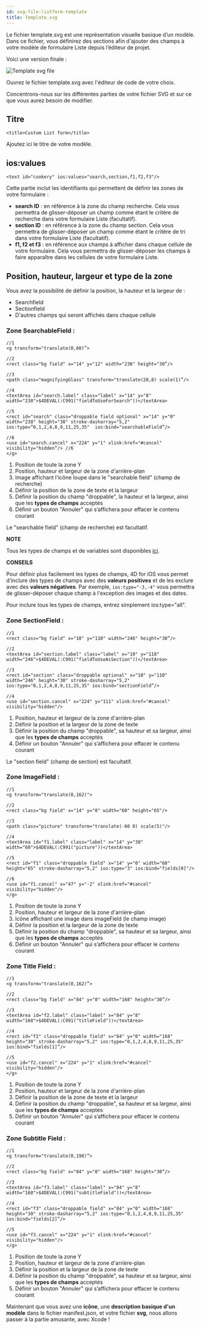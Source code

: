 ```yaml
---
id: svg-file-listform-template
title: Template.svg
---
```


Le fichier template.svg est une représentation visuelle basique d’un modèle. Dans ce fichier, vous définirez des sections afin d'ajouter des champs à votre modèle de formulaire Liste depuis l’éditeur de projet.

Voici une version finale :

![Template svg file](assets/en/custom-listform/template-svg-file.png)

Ouvrez le fichier template.svg avec l'éditeur de code de votre choix.

Concentrons-nous sur les différentes parties de votre fichier SVG et sur ce que vous aurez besoin de modifier.

## Titre

    <title>Custom List form</title>
    

Ajoutez ici le titre de votre modèle.

## ios:values

    <text id="cookery" ios:values="search,section,f1,f2,f3"/>
    

Cette partie inclut les identifiants qui permettent de définir les zones de votre formulaire :

* **search ID** : en référence à la zone du champ recherche. Cela vous permettra de glisser-déposer un champ comme étant le critère de recherche dans votre formulaire Liste (facultatif).
* **section ID** : en référence à la zone du champ section. Cela vous permettra de glisser-déposer un champ comme étant le critère de tri dans votre formulaire Liste (facultatif).
* **f1, f2 et f3** : en référence aux champs à afficher dans chaque cellule de votre formulaire. Cela vous permettra de glisser-déposer les champs à faire apparaître dans les cellules de votre formulaire Liste.

## Position, hauteur, largeur et type de la zone

Vous avez la possibilité de définir la position, la hauteur et la largeur de :

* Searchfield
* Sectionfield
* D'autres champs qui seront affichés dans chaque cellule

### Zone SearchableField :

    //1
    <g transform="translate(0,60)”>
    
    //2
    <rect class="bg field" x="14" y="12" width="238" height="30”/> 
    
    //3
    <path class="magnifyingGlass" transform="translate(20,8) scale(1)”/>
    
    //4
    <textArea id="search.label" class="label" x="14" y="8" width="238">$4DEVAL(:C991("fieldToUseForSearch"))</textArea>
    
    //5
    <rect id="search" class="droppable field optional" x="14" y="0" width="238" height="30" stroke-dasharray="5,2" ios:type=“0,1,2,4,8,9,11,25,35"  ios:bind="searchableField”/> 
    
    //6
    <use id="search.cancel" x="224" y="1" xlink:href="#cancel" visibility="hidden”/> //6
    </g>
    

1. Position de toute la zone Y
2. Position, hauteur et largeur de la zone d'arrière-plan
3. Image affichant l'icône loupe dans le "searchable field" (champ de recherche)
4. Définir la position de la zone de texte et la largeur 
5. Définir la position du champ "droppable", la hauteur et la largeur, ainsi que les **types de champs** acceptés
6. Définir un bouton "Annuler" qui s’affichera pour effacer le contenu courant

Le "searchable field" (champ de recherche) est facultatif.<div class = "tips"> 

**NOTE**

Tous les types de champs et de variables sont disponibles [ici](http://doc.4d.com/4Dv17/4D/17/Field-and-Variable-Types.302-3729410.en.html).</div> 



<div markdown="1" class = "tips">

**CONSEILS**

Pour définir plus facilement les types de champs, 4D for iOS vous permet d’inclure des types de champs avec des **valeurs positives** et de les exclure avec des **valeurs négatives**. Par exemple, ```ios:type="-3,-4"``` vous permettra de glisser-déposer chaque champ à l'exception des images et des dates.

Pour inclure tous les types de champs, entrez simplement ios:type="all". </div>

### Zone SectionField :

    //1
    <rect class="bg field" x="10" y="110" width="246" height="30”/>
    
    //2 
    <textArea id="section.label" class="label" x="10" y="118" width="246">$4DEVAL(:C991("fieldToUseAsSection"))</textArea>
    
    //3
    <rect id="section" class="droppable optional" x="10" y="110" width="246" height="30" stroke-dasharray="5,2" ios:type="0,1,2,4,8,9,11,25,35" ios:bind="sectionField”/>
    
    //4
    <use id="section.cancel" x="224" y="111" xlink:href="#cancel" visibility="hidden"/>
    

1. Position, hauteur et largeur de la zone d'arrière-plan
2. Définir la position et la largeur de la zone de texte 
3. Définir la position du champ "droppable", sa hauteur et sa largeur, ainsi que les **types de champs** acceptés
4. Définir un bouton "Annuler" qui s’affichera pour effacer le contenu courant

Le "section field" (champ de section) est facultatif.

### Zone ImageField :

    //1
    <g transform="translate(0,162)">
    
    //2
    <rect class="bg field" x="14" y="0" width="60" height="65"/>
    
    //3
    <path class="picture" transform="translate(-60 0) scale(5)"/>
    
    //4
    <textArea id="f1.label" class="label" x="14" y="30" width="60">$4DEVAL(:C991("picture"))</textArea>
    
    //5
    <rect id="f1" class="droppable field" x="14" y="0" width="60" height="65" stroke-dasharray="5,2" ios:type="3" ios:bind="fields[0]"/>
    
    //6
    <use id="f1.cancel" x="47" y="-2" xlink:href="#cancel" visibility="hidden"/>
    </g>
    

1. Position de toute la zone Y
2. Position, hauteur et largeur de la zone d'arrière-plan
3. Icône affichant une image dans imageField (le champ image)
4. Définir la position et la largeur de la zone de texte 
5. Définir la position du champ "droppable", sa hauteur et sa largeur, ainsi que les **types de champs** acceptés
6. Définir un bouton "Annuler" qui s’affichera pour effacer le contenu courant

### Zone Title Field :

    //1
    <g transform="translate(0,162)”>
    
    //2
    <rect class="bg field" x="84" y="0" width="168" height="30”/>
    
    //3
    <textArea id="f2.label" class="label" x="84" y="8" width="168">$4DEVAL(:C991("titleField"))</textArea>
    
    //4
    <rect id="f2" class="droppable field" x="84" y="0" width="168" height="30" stroke-dasharray="5,2" ios:type="0,1,2,4,8,9,11,25,35" ios:bind="fields[1]”/>
    
    //5
    <use id="f2.cancel" x="224" y="1" xlink:href="#cancel" visibility="hidden"/>
    </g>
    

1. Position de toute la zone Y
2. Position, hauteur et largeur de la zone d'arrière-plan
3. Définir la position de la zone de texte et la largeur 
4. Définir la position du champ "droppable", sa hauteur et sa largeur, ainsi que les **types de champs** acceptés
5. Définir un bouton "Annuler" qui s’affichera pour effacer le contenu courant

### Zone Subtitle Field :

    //1
    <g transform="translate(0,198)”>
    
    //2
    <rect class="bg field" x="84" y="0" width="168" height="30”/>
    
    //3
    <textArea id="f3.label" class="label" x="84" y="8" width="168">$4DEVAL(:C991("subtitleField"))</textArea>
    
    //4
    <rect id="f3" class="droppable field" x="84" y="0" width="168" height="30" stroke-dasharray="5,2" ios:type="0,1,2,4,8,9,11,25,35" ios:bind="fields[2]”/>
    
    //5
    <use id="f3.cancel" x="224" y="1" xlink:href="#cancel" visibility="hidden"/>
    </g>
    

1. Position de toute la zone Y
2. Position, hauteur et largeur de la zone d'arrière-plan
3. Définir la position et la largeur de la zone de texte 
4. Définir la position du champ "droppable", sa hauteur et sa largeur, ainsi que les **types de champs** acceptés
5. Définir un bouton "Annuler" qui s’affichera pour effacer le contenu courant

Maintenant que vous avez une **icône**, une **description basique d'un modèle** dans le fichier manifest.json, et votre fichier **svg**, nous allons passer à la partie amusante, avec Xcode !
